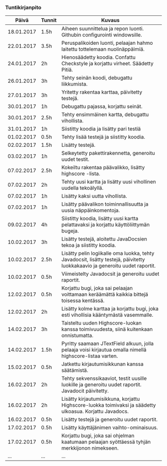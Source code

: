 ### Tuntikirjanpito
Päivä | Tunnit | Kuvaus
--------------- | ----- | ------
18.01.2017 | 1.5h | Aiheen suunnittelua ja repon luonti. Githubin configurointi windowsille.
22.01.2017 | 3.5h | Peruspalikoiden luonti, pelaajan hahmo laitettu tottelemaan nuolinäppäimiä.
24.01.2017 | 2h | Hienosäädetty koodia. Confattu Checkstyle ja korjattu virheet. Säädetty Pitiä.
26.01.2017 | 3h | Tehty seinän koodi, debugattu liikkumista.
27.01.2017 | 3h | Yritetty rakentaa karttaa, päivitetty testejä.
30.01.2017 | 1h | Debugattu pajassa, korjattu seinät.
30.01.2017 | 2.5h | Tehty ensimmäinen kartta, debugattu vihollista.
31.01.2017 | 1h | Siistitty koodia ja lisätty pari testiä
01.02.2017 | 0.5h | Tehty lisää testejä ja siistitty koodia.
02.02.2017 | 1.5h | Lisätty testejä.
03.02.2017 | 1h | Selkeytetty pakettirakennetta, generoitu uudet testit.
07.02.2017 | 2.5h | Kokeiltu rakentaa päävalikko, lisätty highscore -lista.
07.02.2017 | 2h | Tehty uusi kartta ja lisätty uusi vihollinen uudella tekoälyllä.
07.02.2017 | 1h | Lisätty kaksi uutta vihollista.
07.02.2017 | 1h | Lisätty päävalikon toiminnallisuutta ja uusia näppäinkomentoja.
09.02.2017 | 4h | Siistitty koodia, lisätty uusi kartta pelattavaksi ja korjattu käyttöliittymän bugeja.
10.02.2017 | 3h | Lisätty testejä, aloitettu JavaDocsien tekoa ja siistitty koodia.
10.02.2017 | 2.5h | Lisätty pelin logiikalle oma luokka, tehty Javadocsit, lisätty testejä, päivitetty luokkakaavio ja generoitu uudet raportit.
10.02.2017 | 0.5h | Viimeistelty Javadocsit ja generoitu uudet raportit.
12.02.2017 | 0.5h | Korjattu bugi, joka sai pelaajan voittamaan keräämättä kaikkia bittejä toisessa kentässä.
12.02.2017 | 2h | Lisätty kolme karttaa ja korjattu bugi, joka esti vihollisia kääntymästä vasemmalle.
14.02.2017 | 3h | Taisteltu uuden Highscore-luokan kanssa toimivuudesta, siinä kuitenkaan onnistumatta.
14.02.2017 | 1.5h | Pyritty saamaan JTextField alkuun, jolla pelaaja voisi kirjautua omalla nimellä highscore-listaa varten.
15.02.2017 | 0.5h | Jatkettu kirjautumisikkunan kanssa säätämistä.
16.02.2017 | 2h | Tehty sekvenssikaaviot, testit uusille luokille ja generoitu uudet raportit. Javadocit päivitetty.
16.02.2017 | 2h | Lisätty kirjautumisikkuna, korjattu Highscore-luokka toimivaksi ja säädetty ulkoasua. Korjattu Javadocs.
16.02.2017 | 0.5h | Lisätty testejä ja generoitu uudet raportit.
17.02.2017 | 0.5h | Lisätty käyttäjänimen vaihto-ominaisuus.
17.02.2017 | 0.5h | Korjattu bugi, joka sai ohjelman kaatumaan pelaajan syöttäessä tyhjän merkkijonon nimekseen.
... | ... | ...